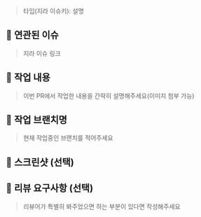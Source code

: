 > 타입(지라 이슈키): 설명

## 📌 연관된 이슈
> 지라 이슈 링크

## 📝 작업 내용
> 이번 PR에서 작업한 내용을 간략히 설명해주세요(이미지 첨부 가능)

## 🌳 작업 브랜치명
> 현재 작업중인 브랜치를 적어주세요

## 📸 스크린샷 (선택)

## 💬 리뷰 요구사항 (선택)
> 리뷰어가 특별히 봐주었으면 하는 부분이 있다면 작성해주세요